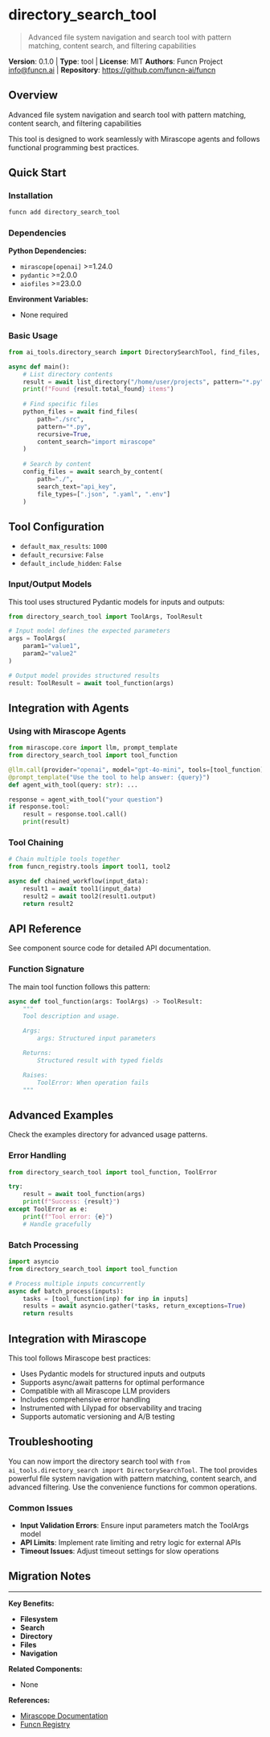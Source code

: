 # directory_search_tool

> Advanced file system navigation and search tool with pattern matching, content search, and filtering capabilities

**Version**: 0.1.0 | **Type**: tool | **License**: MIT
**Authors**: Funcn Project <info@funcn.ai> | **Repository**: https://github.com/funcn-ai/funcn

## Overview

Advanced file system navigation and search tool with pattern matching, content search, and filtering capabilities

This tool is designed to work seamlessly with Mirascope agents and follows functional programming best practices.

## Quick Start

### Installation

```bash
funcn add directory_search_tool
```

### Dependencies

**Python Dependencies:**

- `mirascope[openai]` >=1.24.0
- `pydantic` >=2.0.0
- `aiofiles` >=23.0.0

**Environment Variables:**

- None required

### Basic Usage

```python
from ai_tools.directory_search import DirectorySearchTool, find_files, search_by_content

async def main():
    # List directory contents
    result = await list_directory("/home/user/projects", pattern="*.py")
    print(f"Found {result.total_found} items")
    
    # Find specific files
    python_files = await find_files(
        path="./src",
        pattern="*.py",
        recursive=True,
        content_search="import mirascope"
    )
    
    # Search by content
    config_files = await search_by_content(
        path="./",
        search_text="api_key",
        file_types=[".json", ".yaml", ".env"]
    )
```

## Tool Configuration

- `default_max_results`: `1000`
- `default_recursive`: `False`
- `default_include_hidden`: `False`

### Input/Output Models

This tool uses structured Pydantic models for inputs and outputs:

```python
from directory_search_tool import ToolArgs, ToolResult

# Input model defines the expected parameters
args = ToolArgs(
    param1="value1",
    param2="value2"
)

# Output model provides structured results
result: ToolResult = await tool_function(args)
```

## Integration with Agents

### Using with Mirascope Agents

```python
from mirascope.core import llm, prompt_template
from directory_search_tool import tool_function

@llm.call(provider="openai", model="gpt-4o-mini", tools=[tool_function])
@prompt_template("Use the tool to help answer: {query}")
def agent_with_tool(query: str): ...

response = agent_with_tool("your question")
if response.tool:
    result = response.tool.call()
    print(result)
```

### Tool Chaining

```python
# Chain multiple tools together
from funcn_registry.tools import tool1, tool2

async def chained_workflow(input_data):
    result1 = await tool1(input_data)
    result2 = await tool2(result1.output)
    return result2
```

## API Reference

See component source code for detailed API documentation.

### Function Signature

The main tool function follows this pattern:

```python
async def tool_function(args: ToolArgs) -> ToolResult:
    """
    Tool description and usage.

    Args:
        args: Structured input parameters

    Returns:
        Structured result with typed fields

    Raises:
        ToolError: When operation fails
    """
```

## Advanced Examples

Check the examples directory for advanced usage patterns.

### Error Handling

```python
from directory_search_tool import tool_function, ToolError

try:
    result = await tool_function(args)
    print(f"Success: {result}")
except ToolError as e:
    print(f"Tool error: {e}")
    # Handle gracefully
```

### Batch Processing

```python
import asyncio
from directory_search_tool import tool_function

# Process multiple inputs concurrently
async def batch_process(inputs):
    tasks = [tool_function(inp) for inp in inputs]
    results = await asyncio.gather(*tasks, return_exceptions=True)
    return results
```

## Integration with Mirascope

This tool follows Mirascope best practices:

- Uses Pydantic models for structured inputs and outputs
- Supports async/await patterns for optimal performance
- Compatible with all Mirascope LLM providers
- Includes comprehensive error handling
- Instrumented with Lilypad for observability and tracing
- Supports automatic versioning and A/B testing

## Troubleshooting

You can now import the directory search tool with `from ai_tools.directory_search import DirectorySearchTool`. The tool provides powerful file system navigation with pattern matching, content search, and advanced filtering. Use the convenience functions for common operations.

### Common Issues

- **Input Validation Errors**: Ensure input parameters match the ToolArgs model
- **API Limits**: Implement rate limiting and retry logic for external APIs
- **Timeout Issues**: Adjust timeout settings for slow operations

## Migration Notes

---

**Key Benefits:**

- **Filesystem**
- **Search**
- **Directory**
- **Files**
- **Navigation**

**Related Components:**

- None

**References:**

- [Mirascope Documentation](https://mirascope.com)
- [Funcn Registry](https://github.com/funcn-ai/funcn)
